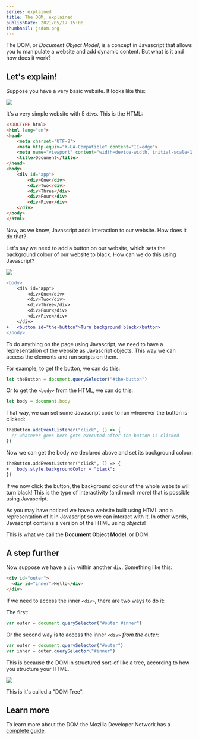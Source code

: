 ```yaml
---
series: explained
title: The DOM, explained.
publishDate: 2021/05/17 15:00
thumbnail: jsdom.png
---
```


The DOM, or *Document Object Model*, is a concept in Javascript that allows you to manipulate a website and add dynamic content. But what is it and how does it work?

## Let's explain!

Suppose you have a very basic website. It looks like this:

![](/assets/domexplained-page.png)

It's a very simple website with 5 `div`s. This is the HTML:

```html
<!DOCTYPE html>
<html lang="en">
<head>
    <meta charset="UTF-8">
    <meta http-equiv="X-UA-Compatible" content="IE=edge">
    <meta name="viewport" content="width=device-width, initial-scale=1.0">
    <title>Document</title>
</head>
<body>
    <div id="app">
        <div>One</div>
        <div>Two</div>
        <div>Three</div>
        <div>Four</div>
        <div>Five</div>
    </div>
</body>
</html>
```

Now, as we know, Javascript adds interaction to our website. How does it do that?

Let's say we need to add a button on our website, which sets the background colour of our website to black. How can we do this using Javascript?

![](/assets/domexplained-button.png)

```diff
<body>
    <div id="app">
        <div>One</div>
        <div>Two</div>
        <div>Three</div>
        <div>Four</div>
        <div>Five</div>
    </div>
+   <button id="the-button">Turn background black</button>
</body>
```

To do anything on the page using Javascript, we need to have a representation of the website as Javascript objects. This way we can access the elements and run scripts on them.

For example, to get the button, we can do this:

```js
let theButton = document.querySelector("#the-button")
```

Or to get the `<body>` from the HTML, we can do this:

```js
let body = document.body
```

That way, we can set some Javascript code to run whenever the button is clicked:

```js
theButton.addEventListener("click", () => {
  // whatever goes here gets executed after the button is clicked
})
```

Now we can get the body we declared above and set its background colour:

```diff
theButton.addEventListener("click", () => {
+   body.style.backgroundColor = "black";
})
```

If we now click the button, the background colour of the whole website will turn black! This is the type of interactivity (and much more) that is possible using Javascript.

As you may have noticed we have a website built using HTML and a representation of it in Javascript so we can interact with it. In other words, Javascript contains a version of the HTML using *objects*!

This is what we call the **Document Object Model**, or DOM.

## A step further

Now suppose we have a `div` within another `div`. Something like this:

```html
<div id="outer">
  <div id="inner">Hello</div>
</div>
```

If we need to access the inner `<div>`, there are two ways to do it:

The first:

```js
var outer = document.querySelector("#outer #inner")
```

Or the second way is to access the inner `<div>` *from the outer*:

```js
var outer = document.querySelector("#outer")
var inner = outer.querySelector("#inner")
```

This is because the DOM in structured sort-of like a tree, according to how you structure your HTML.

![](/assets/dom-tree.png)

This is it's called a "DOM Tree".

## Learn more

To learn more about the DOM the Mozilla Developer Network has a [complete guide](https://developer.mozilla.org/en-US/docs/Web/API/Document_Object_Model/Introduction).